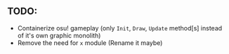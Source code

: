 ## TODO:
- Containerize osu! gameplay (only `Init`, `Draw`, `Update` method[s] instead of it's own graphic monolith)
- Remove the need for `x` module (Rename it maybe)